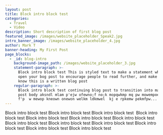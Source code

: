 ```yaml
---
layout: post
title: Block intro block test
categories:
  - Travel
  - Video
description: Short description of first blog post
featured_image: /images/website_placeholder_Speak2.jpg
intro_banner_image: /images/website_placeholder_4.jpg
author: Mark T
banner-heading: My First Post
page_blocks:
  - _id: blog-intro
    background-image_path: /images/website_placeholder_3.jpg
    statement-paragraph: >-
      Block intro block test This is styled text to make a statement when you
      open your bog post to encourage people to read further, and make sure they
      know this is a written blog post
    regular-paragraph: >-
      Block intro block test continuing blog post to transition into main bog
      post body aksndl mlam p'ejw ofewno;f no;k mopqwkmp mq pw mowempoewkm  
      f'p  w mewop kneown onewon welkm ldkmwel  kj e rpkemw pekmfpw...
---
```


Block intro block test Block intro block test Block intro block test &nbsp;Block intro block test Block intro block test Block intro block test Block intro block test Block intro block test Block intro block test Block intro block test Block intro block test Block intro block test Block intro block test